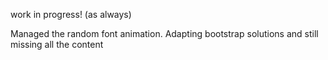 work in progress! (as always)

Managed the random font animation. Adapting bootstrap solutions and still missing all the content


